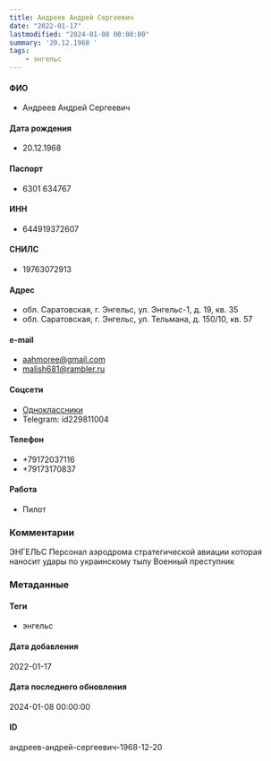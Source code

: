```yaml
---
title: Андреев Андрей Сергеевич
date: "2022-01-17"
lastmodified: "2024-01-08 00:00:00"
summary: '20.12.1968 '
tags: 
    - энгельс
---
```

<!--# pp1-->
<!--## Фигурант-->
<!--### Личные данные-->
#### ФИО
- Андреев Андрей Сергеевич
#### Дата рождения
- 20.12.1968
#### Паспорт
- 6301 634767
#### ИНН
- 644919372607
#### СНИЛС
- 19763072913
#### Адрес
- обл. Саратовская, г. Энгельс, ул. Энгельс-1, д. 19, кв. 35
- обл. Саратовская, г. Энгельс, ул. Тельмана, д. 150/10, кв. 57
#### e-mail
- aahmoree@gmail.com
- malish681@rambler.ru
#### Соцсети
- [Одноклассники](https://ok.ru/profile/212383445047)
- Telegram: id229811004
#### Телефон
- +79172037116
- +79173170837
#### Работа
- Пилот
### Комментарии
ЭНГЕЛЬС
Персонал аэродрома стратегической авиации которая наносит удары по украинскому тылу
Военный преступник
### Метаданные
#### Теги
- энгельс
#### Дата добавления
2022-01-17
#### Дата последнего обновления
2024-01-08 00:00:00
#### ID
андреев-андрей-сергеевич-1968-12-20
<!--## END;-->
